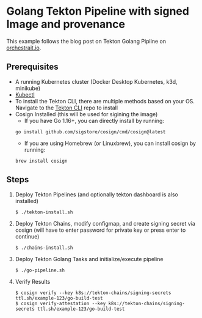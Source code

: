 # Golang Tekton Pipeline with signed Image and provenance

This example follows the blog post on Tekton Golang Pipline on [orchestrait.io](https://orchestrait.io/blog/).

## Prerequisites

- A running Kubernetes cluster (Docker Desktop Kubernetes, k3d, minikube)
- [Kubectl](https://kubernetes.io/docs/tasks/tools/#kubectl)
- To install the Tekton CLI, there are multiple methods based on your OS. Navigate to the [Tekton CLI](https://github.com/tektoncd/cli#installing-tkn) repo to install
- Cosign Installed (this will be used for sigining the image)
    * If you have Go 1.16+, you can directly install by running:
    ```shell
    go install github.com/sigstore/cosign/cmd/cosign@latest
    ```
    * If you are using Homebrew (or Linuxbrew), you can install cosign by running:
    ```shell
    brew install cosign
    ```

## Steps

1. Deploy Tekton Pipelines (and optionally tekton dashboard is also installed)
    ```
    $ ./tekton-install.sh
    ```

2. Deploy Tekton Chains, modify configmap, and create signing secret via cosign (will have to enter password for private key or press enter to continue)
    ```
    $ ./chains-install.sh
    ```

3. Deploy Tekton Golang Tasks and initialize/execute pipeline
    ```
    $ ./go-pipeline.sh
    ```

4. Verify Results
    ```
    $ cosign verify --key k8s://tekton-chains/signing-secrets ttl.sh/example-123/go-build-test
    $ cosign verify-attestation --key k8s://tekton-chains/signing-secrets ttl.sh/example-123/go-build-test
    ```


